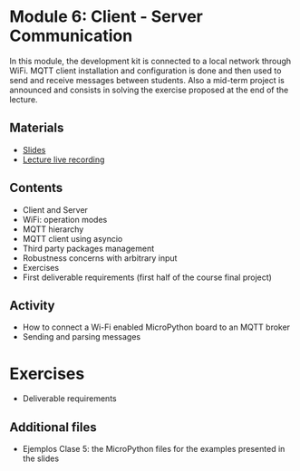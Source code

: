 # Module 6: Client - Server Communication

In this module, the development kit is connected to a local network
through WiFi. MQTT client installation and configuration is done and
then used to send and receive messages between students. Also a mid-term
project is announced and consists in solving the exercise proposed
at the end of the lecture.

## Materials
- [Slides](https://github.com/neon-iot/hands-on-iot/blob/main/slides/Clase%205%20-%20Comunicaci%C3%B3n%20Cliente%20-%20Servidor.pdf)
- [Lecture live recording](https://www.youtube.com/live/L-L_WRiHBMk)

## Contents

- Client and Server
- WiFi: operation modes
- MQTT hierarchy
- MQTT client using asyncio
- Third party packages management
- Robustness concerns with arbitrary input
- Exercises
- First deliverable requirements (first half of the course final project)

## Activity

- How to connect a Wi-Fi enabled MicroPython board to an MQTT broker
- Sending and parsing messages

# Exercises

- Deliverable requirements

## Additional files

- Ejemplos Clase 5: the MicroPython files for the examples
presented in the slides